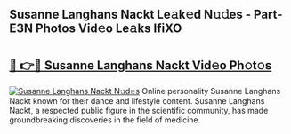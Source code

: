 ## Susanne Langhans Nackt Le𝚊k𝚎d N𝚞𝚍es - Part-E3N Photos Vid𝚎o Le𝚊ks IfiXO

# <h2><a href="http://fb3xir.evod.top/?m=Susanne+Langhans+Nackt">🔗 👉🔴 Susanne Langhans Nackt Vid𝚎o Ph𝚘t𝚘s</a></h2>

[![Susanne Langhans Nackt N𝚞d𝚎s](https://i.imgur.com/8V9OHl7.gif)](http://fb3xir.evod.top/?m=Susanne+Langhans+Nackt)
Online personality Susanne Langhans Nackt known for their dance and lifestyle content. Susanne Langhans Nackt, a respected public figure in the scientific community, has made groundbreaking discoveries in the field of medicine. 
